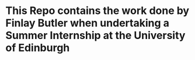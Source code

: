 # This Repo contains the work done by Finlay Butler when undertaking a Summer Internship at the University of Edinburgh
